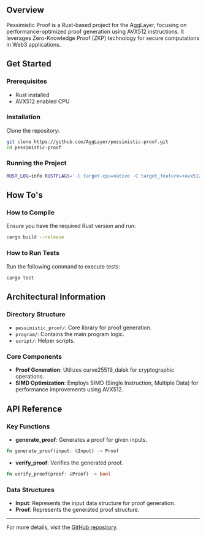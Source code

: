 ## Overview
Pessimistic Proof is a Rust-based project for the AggLayer, focusing on performance-optimized proof generation using AVX512 instructions. It leverages Zero-Knowledge Proof (ZKP) technology for secure computations in Web3 applications.

## Get Started

### Prerequisites
- Rust installed
- AVX512 enabled CPU

### Installation
Clone the repository:
```sh
git clone https://github.com/AggLayer/pessimistic-proof.git
cd pessimistic-proof
```

### Running the Project
```sh
RUST_LOG=info RUSTFLAGS='-C target-cpu=native -C target_feature=+avx512ifma,+avx512vl --cfg curve25519_dalek_backend="simd"' cargo run --release
```

## How To's

### How to Compile
Ensure you have the required Rust version and run:
```sh
cargo build --release
```

### How to Run Tests
Run the following command to execute tests:
```sh
cargo test
```

## Architectural Information

### Directory Structure
- `pessimistic_proof/`: Core library for proof generation.
- `program/`: Contains the main program logic.
- `script/`: Helper scripts.

### Core Components
- **Proof Generation**: Utilizes curve25519_dalek for cryptographic operations.
- **SIMD Optimization**: Employs SIMD (Single Instruction, Multiple Data) for performance improvements using AVX512.

## API Reference

### Key Functions
- **generate_proof**: Generates a proof for given inputs.
```rust
fn generate_proof(input: &Input) -> Proof
```
- **verify_proof**: Verifies the generated proof.
```rust
fn verify_proof(proof: &Proof) -> bool
```

### Data Structures
- **Input**: Represents the input data structure for proof generation.
- **Proof**: Represents the generated proof structure.

---

For more details, visit the [GitHub repository](https://github.com/AggLayer/pessimistic-proof).